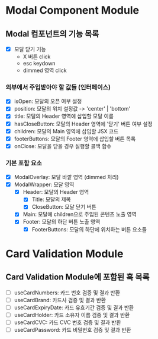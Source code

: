# Modal Component Module

## Modal 컴포넌트의 기능 목록

- [x] 모달 닫기 기능
  - X 버튼 click
  - esc keydown
  - dimmed 영역 click

### 외부에서 주입받아야 할 값들 (인터페이스)

- [x] isOpen: 모달의 오픈 여부 설정
- [x] position: 모달의 위치 설정값 -> 'center' | 'bottom'
- [x] title: 모달의 Header 영역에 삽입할 모달 이름
- [x] hasCloseButton: 모달의 Header 영역에 '닫기' 버튼 여부 설정
- [x] children: 모달의 Main 영역에 삽입할 JSX 코드
- [x] footerButtons: 모달의 Footer 영역에 삽입할 버튼 목록
- [x] onClose: 모달을 닫을 경우 실행할 콜백 함수

### 기본 포함 요소

- [x] ModalOverlay: 모달 바깥 영역 (dimmed 처리)
- [x] ModalWrapper: 모달 영역
  - [x] Header: 모달의 Header 영역
    - [x] Title: 모달의 제목
    - [x] CloseButton: 모달 닫기 버튼
  - [x] Main: 모달에 children으로 주입된 콘텐츠 노출 영역
  - [x] Footer: 모달의 하단 버튼 노출 영역
    - [x] FooterButtons: 모달의 하단에 위치하는 버튼 요소들

# Card Validation Module

## Card Validation Module에 포함된 훅 목록

- [ ] useCardNumbers: 카드 번호 검증 및 결과 반환
- [ ] useCardBrand: 카드사 검증 및 결과 반환
- [ ] useCardExpiryDate: 카드 유효기간 검증 및 결과 반환
- [ ] useCardHolder: 카드 소유자 이름 검증 및 결과 반환
- [ ] useCardCVC: 카드 CVC 번호 검증 및 결과 반환
- [ ] useCardPassword: 카드 비밀번호 검증 및 결과 반환

